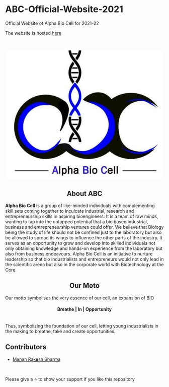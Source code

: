 # ABC-Official-Website-2021
Official Website of Alpha Bio Cell for 2021-22
<br>

The website is hosted [here](http://www.abc-vit.in/)

<br>

<p align="center"><a href="https://alpha-bio-cell.github.io/ABC-Official-Website-2021/" target="_blank"><img src="img\abc.jpg" title="Alpha Bio Cell" alt="Alpha Bio Cell"></a>

<h2 align="center"> About ABC </h2>

<b>Alpha Bio Cell</b> is a group of like-minded individuals with complementing skill sets coming 
together to inculcate industrial, research and entrepreneurship skills in aspiring 
bioengineers. It is a team of raw minds, wanting to tap into the untapped potential that a 
bio based industrial, business and entrepreneurship ventures could offer. We believe that 
Biology being the study of life should not be confined just to the laboratory but also be 
allowed to spread its wings to influence the other parts of the industry. It serves as an 
opportunity to grow and develop into skilled individuals not only obtaining knowledge and 
hands-on experience from the laboratory but also from business endeavours. Alpha Bio 
Cell is an initiative to nurture leadership so that bio industrialists and entrepreneurs would 
not only lead in the scientific arena but also in the corporate world with Biotechnology at 
the Core.

<h2 align="center"> Our Moto </h2>
Our motto symbolises the very essence of our cell, an expansion of BIO 
<br>
<h4 align="center">Breathe | In | Opportunity</h4>
<br>
Thus, symbolizing the foundation of our cell, letting young industrialists in the making to 
breathe, take and create opportunities.
<br>

## Contributors
- <a href="https://github.com/Mantron13">Manan Rakesh Sharma</a>


<br>

Please give a ⭐ to show your support if you like this repository 
